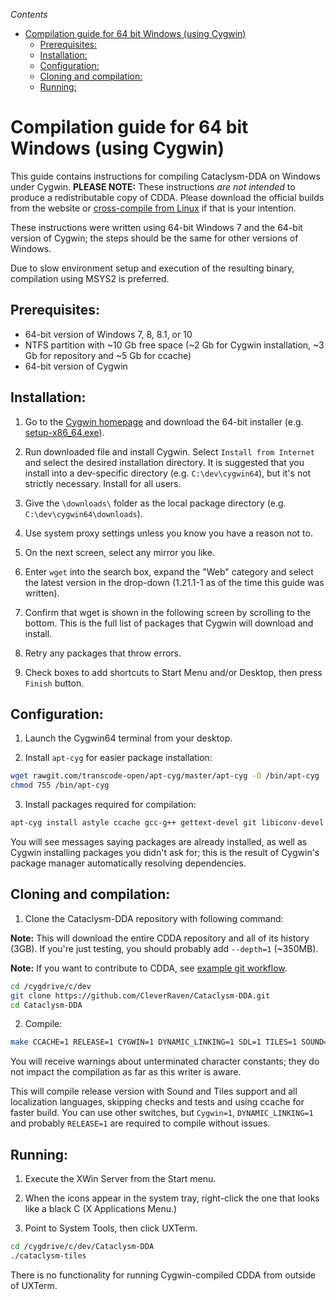 <!-- START doctoc generated TOC please keep comment here to allow auto update -->
<!-- DON'T EDIT THIS SECTION, INSTEAD RE-RUN doctoc TO UPDATE -->
*Contents*

- [Compilation guide for 64 bit Windows (using Cygwin)](#compilation-guide-for-64-bit-windows-using-cygwin)
  - [Prerequisites:](#prerequisites)
  - [Installation:](#installation)
  - [Configuration:](#configuration)
  - [Cloning and compilation:](#cloning-and-compilation)
  - [Running:](#running)

<!-- END doctoc generated TOC please keep comment here to allow auto update -->

# Compilation guide for 64 bit Windows (using Cygwin)

This guide contains instructions for compiling Cataclysm-DDA on Windows under Cygwin. **PLEASE NOTE:** These instructions *are not intended* to produce a redistributable copy of CDDA. Please download the official builds from the website or [cross-compile from Linux](COMPILING.md#cross-compile-to-windows-from-linux) if that is your intention.

These instructions were written using 64-bit Windows 7 and the 64-bit version of Cygwin; the steps should be the same for other versions of Windows.

Due to slow environment setup and execution of the resulting binary, compilation using MSYS2 is preferred.

## Prerequisites:

* 64-bit version of Windows 7, 8, 8.1, or 10
* NTFS partition with ~10 Gb free space (~2 Gb for Cygwin installation, ~3 Gb for repository and ~5 Gb for ccache)
* 64-bit version of Cygwin

## Installation:

1. Go to the [Cygwin homepage](https://cygwin.com/) and download the 64-bit installer (e.g. [setup-x86_64.exe](https://cygwin.com/setup-x86_64.exe)).

2. Run downloaded file and install Cygwin. Select `Install from Internet` and select the desired installation directory. It is suggested that you install into a dev-specific directory (e.g. `C:\dev\cygwin64`), but it's not strictly necessary. Install for all users.

3. Give the `\downloads\` folder as the local package directory (e.g. `C:\dev\cygwin64\downloads`).

4. Use system proxy settings unless you know you have a reason not to.

5. On the next screen, select any mirror you like.

6. Enter `wget` into the search box, expand the "Web" category and select the latest version in the drop-down (1.21.1-1 as of the time this guide was written).

7. Confirm that wget is shown in the following screen by scrolling to the bottom. This is the full list of packages that Cygwin will download and install.

8. Retry any packages that throw errors.

9. Check boxes to add shortcuts to Start Menu and/or Desktop, then press `Finish` button.

## Configuration:

1. Launch the Cygwin64 terminal from your desktop.

2. Install `apt-cyg` for easier package installation:

```bash
wget rawgit.com/transcode-open/apt-cyg/master/apt-cyg -O /bin/apt-cyg
chmod 755 /bin/apt-cyg
```

3. Install packages required for compilation:

```bash
apt-cyg install astyle ccache gcc-g++ gettext-devel git libiconv-devel libintl-devel libSDL2_image-devel libSDL2_mixer-devel libSDL2_ttf-devel make xinit
```

You will see messages saying packages are already installed, as well as Cygwin installing packages you didn't ask for; this is the result of Cygwin's package manager automatically resolving dependencies.

## Cloning and compilation:

1. Clone the Cataclysm-DDA repository with following command:

**Note:** This will download the entire CDDA repository and all of its history (3GB). If you're just testing, you should probably add `--depth=1` (~350MB).

**Note:** If you want to contribute to CDDA, see [example git workflow](https://github.com/CleverRaven/Cataclysm-DDA/blob/master/doc/CONTRIBUTING.md#example-workflow).

```bash
cd /cygdrive/c/dev
git clone https://github.com/CleverRaven/Cataclysm-DDA.git
cd Cataclysm-DDA
```

2. Compile:

```bash
make CCACHE=1 RELEASE=1 CYGWIN=1 DYNAMIC_LINKING=1 SDL=1 TILES=1 SOUND=1 LOCALIZE=1 LANGUAGES=all LINTJSON=0 ASTYLE=0 BACKTRACE=0 TESTS=0
```

You will receive warnings about unterminated character constants; they do not impact the compilation as far as this writer is aware.

This will compile release version with Sound and Tiles support and all localization languages, skipping checks and tests and using ccache for faster build. You can use other switches, but `Cygwin=1`, `DYNAMIC_LINKING=1` and probably `RELEASE=1` are required to compile without issues.

## Running:

1. Execute the XWin Server from the Start menu.

2. When the icons appear in the system tray, right-click the one that looks like a black C (X Applications Menu.)

3. Point to System Tools, then click UXTerm.

```bash
cd /cygdrive/c/dev/Cataclysm-DDA
./cataclysm-tiles
```

There is no functionality for running Cygwin-compiled CDDA from outside of UXTerm.
